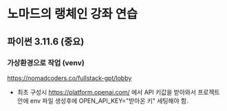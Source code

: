 # 노마드의 랭체인 강좌 연습

## 파이썬 3.11.6 (중요)

### 가상환경으로 작업 (venv)

https://nomadcoders.co/fullstack-gpt/lobby

  
- 최초 구성시 https://platform.openai.com/ 에서 API 키값을 받아와서 
프로젝트 안에 env 파일 생성후에 OPEN_API_KEY="받아온 키" 세팅해야 함.
